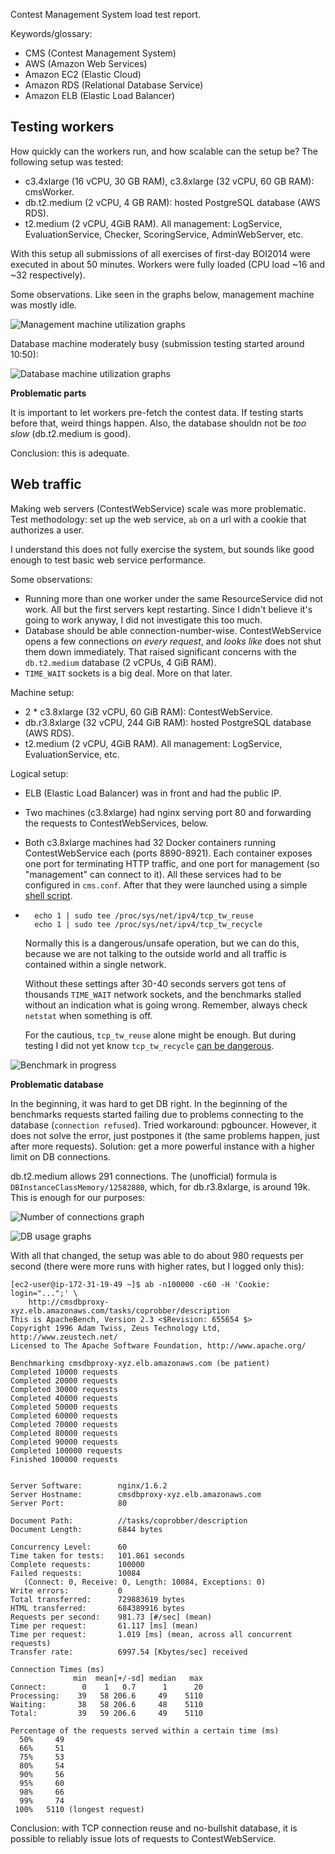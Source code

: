 Contest Management System load test report.

Keywords/glossary:

* CMS (Contest Management System)
* AWS (Amazon Web Services)
* Amazon EC2 (Elastic Cloud)
* Amazon RDS (Relational Database Service)
* Amazon ELB (Elastic Load Balancer)

Testing workers
---------------

How quickly can the workers run, and how scalable can the setup be? The
following setup was tested:

* c3.4xlarge (16 vCPU, 30 GB RAM), c3.8xlarge (32 vCPU, 60 GB RAM): cmsWorker.
* db.t2.medium (2 vCPU, 4 GB RAM): hosted PostgreSQL database (AWS RDS).
* t2.medium (2 vCPU, 4GiB RAM). All management: LogService,
  EvaluationService, Checker, ScoringService, AdminWebServer, etc.

With this setup all submissions of all exercises of first-day BOI2014 were
executed in about 50 minutes. Workers were fully loaded (CPU load ~16 and ~32
respectively).

Some observations. Like seen in the graphs below, management machine was mostly idle.

![Management machine utilization graphs](https://cloud.githubusercontent.com/assets/107720/4853139/342328fc-6083-11e4-8eaa-73b79995c424.png)

Database machine moderately busy (submission testing started around 10:50):

![Database machine utilization graphs](https://cloud.githubusercontent.com/assets/107720/4853135/3416cfbc-6083-11e4-8787-1c50850d4118.png)

**Problematic parts**

It is important to let workers pre-fetch the contest data. If testing starts
before that, weird things happen. Also, the database shouldn not be *too slow*
(db.t2.medium is good).

Conclusion: this is adequate.

Web traffic
-----------

Making web servers (ContestWebService) scale was more problematic. Test
methodology: set up the web service, ``ab`` on a url with a cookie that
authorizes a user.

I understand this does not fully exercise the system, but sounds like good
enough to test basic web service performance.

Some observations:

* Running more than one worker under the same ResourceService did not work.
  All but the first servers kept restarting. Since I didn't believe it's going
  to work anyway, I did not investigate this too much.
* Database should be able connection-number-wise. ContestWebService opens a few
  connections *on every request*, and *looks like* does not shut them down
  immediately. That raised significant concerns with the ``db.t2.medium`` database
  (2 vCPUs, 4 GiB RAM).
* ``TIME_WAIT`` sockets is a big deal. More on that later.

Machine setup:

* 2 * c3.8xlarge (32 vCPU, 60 GiB RAM): ContestWebService.
* db.r3.8xlarge (32 vCPU, 244 GiB RAM): hosted PostgreSQL database (AWS RDS).
* t2.medium (2 vCPU, 4GiB RAM). All management: LogService, EvaluationService, etc.

Logical setup:

* ELB (Elastic Load Balancer) was in front and had the public IP.
* Two machines (c3.8xlarge) had nginx serving port 80 and forwarding the
  requests to ContestWebServices, below.
* Both c3.8xlarge machines had 32 Docker containers running ContestWebService
  each (ports 8890-8921). Each container exposes one port for terminating HTTP
  traffic, and one port for management (so "management" can connect to it). All
  these services had to be configured in ``cms.conf``.  After that they were
  launched using a simple
  [shell script](https://github.com/Motiejus/cms_docker/blob/boi2014/dockers).
* ```
    echo 1 | sudo tee /proc/sys/net/ipv4/tcp_tw_reuse
    echo 1 | sudo tee /proc/sys/net/ipv4/tcp_tw_recycle
  ```
  Normally this is a dangerous/unsafe operation, but we can do this, because we
  are not talking to the outside world and all traffic is contained within a
  single network.

  Without these settings after 30-40 seconds servers got tens of thousands
  ``TIME_WAIT`` network sockets, and the benchmarks stalled without an
  indication what is going wrong. Remember, always check ``netstat`` when
  something is off.

  For the cautious, `tcp_tw_reuse` alone might be enough. But during testing I
  did not yet know `tcp_tw_recycle`
  [can be dangerous](http://kaivanov.blogspot.nl/2010/09/linux-tcp-tuning.html).

![Benchmark in progress](https://cloud.githubusercontent.com/assets/107720/4853138/3420d110-6083-11e4-8f45-370c86b53e8e.png)

**Problematic database**

In the beginning, it was hard to get DB right. In the beginning of the
benchmarks requests started failing due to problems connecting to the database
(``connection refused``). Tried workaround: pgbouncer. However, it does not
solve the error, just postpones it (the same problems happen, just after more
requests). Solution: get a more powerful instance with a higher limit on DB
connections.

db.t2.medium allows 291 connections. The (unofficial) formula is
`DBInstanceClassMemory/12582880`, which, for db.r3.8xlarge, is around 19k.
This is enough for our purposes:

![Number of connections graph](https://cloud.githubusercontent.com/assets/107720/4853137/341fc996-6083-11e4-8a72-1c7e2b1d55b7.png)

![DB usage graphs](https://cloud.githubusercontent.com/assets/107720/4853136/341d9aa4-6083-11e4-9f04-c14865be2afc.png)

With all that changed, the setup was able to do about 980 requests per second
(there were more runs with higher rates, but I logged only this):

```
[ec2-user@ip-172-31-19-49 ~]$ ab -n100000 -c60 -H 'Cookie: login="...";' \
    http://cmsdbproxy-xyz.elb.amazonaws.com/tasks/coprobber/description
This is ApacheBench, Version 2.3 <$Revision: 655654 $>
Copyright 1996 Adam Twiss, Zeus Technology Ltd, http://www.zeustech.net/
Licensed to The Apache Software Foundation, http://www.apache.org/

Benchmarking cmsdbproxy-xyz.elb.amazonaws.com (be patient)
Completed 10000 requests
Completed 20000 requests
Completed 30000 requests
Completed 40000 requests
Completed 50000 requests
Completed 60000 requests
Completed 70000 requests
Completed 80000 requests
Completed 90000 requests
Completed 100000 requests
Finished 100000 requests


Server Software:        nginx/1.6.2
Server Hostname:        cmsdbproxy-xyz.elb.amazonaws.com
Server Port:            80

Document Path:          //tasks/coprobber/description
Document Length:        6844 bytes

Concurrency Level:      60
Time taken for tests:   101.861 seconds
Complete requests:      100000
Failed requests:        10084
   (Connect: 0, Receive: 0, Length: 10084, Exceptions: 0)
Write errors:           0
Total transferred:      729883619 bytes
HTML transferred:       684389916 bytes
Requests per second:    981.73 [#/sec] (mean)
Time per request:       61.117 [ms] (mean)
Time per request:       1.019 [ms] (mean, across all concurrent requests)
Transfer rate:          6997.54 [Kbytes/sec] received

Connection Times (ms)
              min  mean[+/-sd] median   max
Connect:        0    1   0.7      1      20
Processing:    39   58 206.6     49    5110
Waiting:       38   58 206.6     48    5110
Total:         39   59 206.6     49    5110

Percentage of the requests served within a certain time (ms)
  50%     49
  66%     51
  75%     53
  80%     54
  90%     56
  95%     60
  98%     66
  99%     74
 100%   5110 (longest request)
```

Conclusion: with TCP connection reuse and no-bullshit database, it is possible
to reliably issue lots of requests to ContestWebService.
